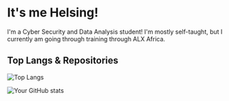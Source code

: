  # It's me Helsing!
  
  
I'm a Cyber Security and Data Analysis student!
I'm mostly self-taught, but I currently am going through training through ALX Africa.
## Top Langs & Repositories

![Top Langs](https://github-readme-stats.vercel.app/api/top-langs/?username=Helsingxx&layout=compact)

![Your GitHub stats](https://github-readme-stats.vercel.app/api?username=Helsingxx&show_icons=true)
